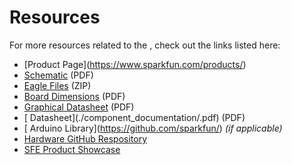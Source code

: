# Resources
<!-- This section should include all the relevant documentation and product files (Eagle files, schematic, datasheet(s), landing pages, etc. and any relevant tutorials to go beyond the Hookup Guide.) -->

For more resources related to the <Product Name>, check out the links listed here: 

* [Product Page](https://www.sparkfun.com/products/<SKU Number>)
* [Schematic](./board_files/schematic.pdf) (PDF)
* [Eagle Files](./board_files/eagle_files.zip) (ZIP)
* [Board Dimensions](./board_files/dimensions.pdf) (PDF)
* [Graphical Datasheet](./board_files/graphical_datasheet.pdf) (PDF)
* [<Product Name> Datasheet](./component_documentation/<Product Name>.pdf) (PDF)
* [<Product Name> Arduino Library](https://github.com/sparkfun/<Arduino Library Name>) *(if applicable)*
* [Hardware GitHub Respository](https://github.com/sparkfun/SparkFun_Thing_Plus_RP2350)
* [SFE Product Showcase](<Video Webpage>)